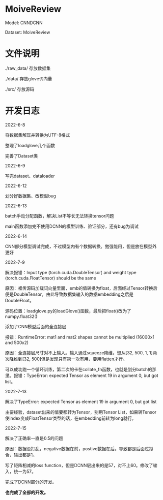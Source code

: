 # MoiveReview

Model: CNNDCNN

Dataset: MoiveReview

# 文件说明

./raw_data/ 存放数据集

./data/ 存放glove词向量

./src/ 存放源码

# 开发日志

2022-6-8

将数据集解压并转换为UTF-8格式

整理了loadglove几个函数

完善了Dataset类

2022-6-9

写完dataset、dataloader

2022-6-12

划分好数据集、改模型bug

2022-6-13

batch手动分配函数，解决List不等长无法转换tensor问题

main函数添加完不使用DCNN的模型训练、验证部分，还有bug为调试

2022-6-14

CNN部分模型调试完成，不过模型内有个数据转换，勉强能用，但是放在模型外更好

2022-7-9

解决报错：Input type (torch.cuda.DoubleTensor) and weight type (torch.cuda.FloatTensor) should be the same

原因：祖传源码加载词向量里面，emb的值转换为float，后面经过Tensor转换后便是DoubleTensor，由此导致数据集输入的数据embedding之后是DoubleFloat。

源码位置：loadglove.py的loadGlove()函数，最后把float()改为了numpy.float32()



添加了CNN模型后面的全连接层

报错：RuntimeError: mat1 and mat2 shapes cannot be multiplied (16000x1 and 500x2)

原因：全连接层尺寸对不上输入。输入通过squeeze降维，想从[32, 500, 1, 1]两次降维到[32, 500]但是发现只有第一次有用，要用flatten才行。



可以成功跑一个循环训练，第二次的卡在collate_fn函数，也就是划分batch的那里。报错：TypeError: expected Tensor as element 19 in argument 0, but got list。

2022-7-13

解决了TypeError: expected Tensor as element 19 in argument 0, but got list

主要经验，dataset出来的值要都转为Tensor，别用Tensor List，如果转Tensor使index变成FloatTensor类型的话，在embedding前转为long就行。

2022-7-15

解决了正确率一直是0.5的问题

原因：数据没打乱，negative数据在前，postive数据在后，导致都是后面过拟合，输出都是1。



写了矩阵相减的loss function，但是DCNN层出来的是57，对不上60。修改了输入，统一为57。



完成了DCNN部分的开发。

**也完成了全部的开发。**
